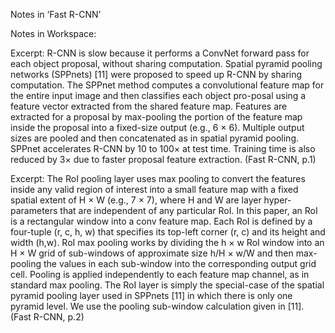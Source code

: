 Notes in ‘Fast R-CNN’



Notes in Workspace:

Excerpt:    R-CNN is slow because it performs a ConvNet forward  pass for each object proposal, without sharing computation.  Spatial pyramid pooling networks (SPPnets) [11] were proposed to speed up R-CNN by sharing computation. The SPPnet method computes a convolutional feature map for  the entire input image and then classifies each object pro-posal using a feature vector extracted from the shared feature map. Features are extracted for a proposal by max-pooling the portion of the feature map inside the proposal  into a fixed-size output (e.g., 6 × 6). Multiple output sizes are pooled and then concatenated as in spatial pyramid pooling. SPPnet accelerates R-CNN by 10 to 100× at test time. Training time is also reduced by 3× due to faster proposal feature extraction.
(Fast R-CNN, p.1)

Excerpt:    The RoI pooling layer uses max pooling to convert the  features inside any valid region of interest into a small feature map with a fixed spatial extent of H × W (e.g., 7 × 7),  where H and W are layer hyper-parameters that are independent of any particular RoI. In this paper, an RoI is a  rectangular window into a conv feature map. Each RoI is  defined by a four-tuple (r, c, h, w) that specifies its top-left  corner (r, c) and its height and width (h,w). RoI max pooling works by dividing the h × w RoI window into an H × W grid of sub-windows of approximate  size h/H × w/W and then max-pooling the values in each  sub-window into the corresponding output grid cell. Pooling is applied independently to each feature map channel,  as in standard max pooling. The RoI layer is simply the  special-case of the spatial pyramid pooling layer used in  SPPnets [11] in which there is only one pyramid level. We  use the pooling sub-window calculation given in [11].
(Fast R-CNN, p.2)



